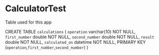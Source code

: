 # CalculatorTest


Table used for this app

CREATE TABLE `calculations` (
  `operation` varchar(10) NOT NULL,
  `first_number` double NOT NULL,
  `second_number` double NOT NULL,
  `result` double NOT NULL,
  `calculated_on` datetime NOT NULL,
  PRIMARY KEY (`operation`,`first_number`,`second_number`)
) 
